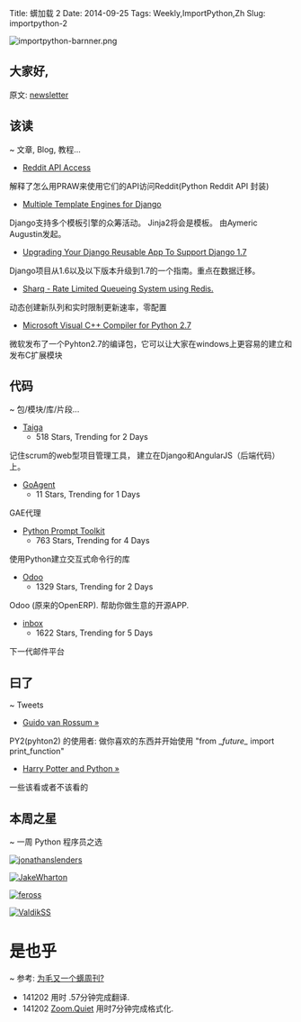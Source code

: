 Title: 蠎加载 2
Date: 2014-09-25 
Tags: Weekly,ImportPython,Zh 
Slug: importpython-2 

![importpython-barnner.png](http://zoomq.qiniudn.com/ZQCollection/snap/importpython-barnner.png?imageView2/2/h/80)

## 大家好,



原文: [newsletter](http://importpython.com/static/files/issue2.html)


## 该读
~ 文章, Blog, 教程...

- [Reddit API Access](http://blog.thehumangeo.com/2014/09/23/supercharging-your-reddit-api-access/)

解释了怎么用PRAW来使用它们的API访问Reddit(Python Reddit API 封装)

- [Multiple Template Engines for Django](https://www.indiegogo.com/projects/multiple-template-engines-for-django)

Django支持多个模板引擎的众筹活动。 Jinja2将会是模板。 由Aymeric Augustin发起。

- [Upgrading Your Django Reusable App To Support Django 1.7](https://www.twilio.com/blog/2014/10/upgrading-your-django-reusable-app-to-support-django-1-7.html)

Django项目从1.6以及以下版本升级到1.7的一个指南。重点在数据迁移。

- [Sharq - Rate Limited Queueing System using Redis.](http://sharq.io/)

动态创建新队列和实时限制更新速率，零配置

- [Microsoft Visual C++ Compiler for Python 2.7](https://mail.python.org/pipermail/distutils-sig/2014-September/024885.html)

微软发布了一个Pyhton2.7的编译包，它可以让大家在windows上更容易的建立和发布C扩展模块

## 代码
~ 包/模块/库/片段...


- [Taiga](https://github.com/taigaio/taiga-back)
    - 518 Stars, Trending for 2 Days

记住scrum的web型项目管理工具， 建立在Django和AngularJS（后端代码）上。

- [GoAgent](https://github.com/goagent/goagent)
    - 11 Stars, Trending for 1 Days

GAE代理

- [Python Prompt Toolkit](https://github.com/jonathanslenders/python-prompt-toolkit)
    - 763 Stars, Trending for 4 Days

使用Python建立交互式命令行的库

- [Odoo](https://github.com/odoo/odoo)
    - 1329 Stars, Trending for 2 Days

Odoo (原来的OpenERP). 帮助你做生意的开源APP.

- [inbox](https://github.com/inboxapp/inbox)
    - 1622 Stars, Trending for 5 Days

下一代邮件平台

## 曰了
~ Tweets

- [Guido van Rossum »](https://twitter.com/gvanrossum/status/517418015613538304)

PY2(pyhton2) 的使用者: 做你喜欢的东西并开始使用 "from \__future\__ import print_function"

- [Harry Potter and Python »](http://9gag.com/gag/aKgj6M3?ref=tp)

一些该看或者不该看的
    
## 本周之星
~ 一周 Python 程序员之选

[![jonathanslenders](https://avatars1.githubusercontent.com/u/216638?v=2&s=48)](https://github.com/jonathanslenders)

[![JakeWharton](https://avatars0.githubusercontent.com/u/66577?v=2&s=48)](https://github.com/JakeWharton)

[![feross](https://avatars1.githubusercontent.com/u/121766?v=2&s=48)](https://github.com/feross)

[![ValdikSS](https://avatars3.githubusercontent.com/u/3054729?v=2&s=48)](https://github.com/ValdikSS)



# 是也乎
~ 参考: [为毛又一个蠎周刊?](importpython-why)

- 141202 用时 .57分钟完成翻译.
- 141202 [Zoom.Quiet](http://zoomquiet.io) 用时7分钟完成格式化.
